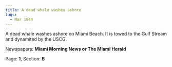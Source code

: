 ```yaml
---  
title: A dead whale washes ashore  
tags:  
  - Mar 1944  
---  
```

  
A dead whale washes ashore on Miami Beach. It is towed to the Gulf Stream and dynamited by the USCG.  
  
Newspapers: **Miami Morning News or The Miami Herald**  
  
Page: **1**, Section: **B** 
